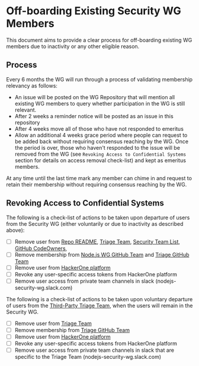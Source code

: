 # Off-boarding Existing Security WG Members

This document aims to provide a clear process for off-boarding existing WG members due to inactivity or any other eligible reason.

## Process

Every 6 months the WG will run through a process of validating membership relevancy as follows:

* An issue will be posted on the WG Repository that will mention all existing WG members to query whether participation in the WG is still relevant.
* After 2 weeks a reminder notice will be posted as an issue in this repository
* After 4 weeks move all of those who have not responded to emeritus 
* Allow an additional 4 weeks grace period where people can request to be added back without requiring consensus reaching by the WG. Once the period is over, those who haven't responded to the issue will be removed from the WG (see `Revoking Access to Confidential Systems` section for details on access removal check-list) and kept as emeritus members.

At any time until the last time mark any member can chime in and request to retain their membership without requiring consensus reaching by the WG.

## Revoking Access to Confidential Systems

The following is a check-list of actions to be taken upon departure of users from the Security WG (either voluntarily or due to inactivity as described above):
* [ ] Remove user from [Repo README](https://github.com/nodejs/security-wg/blob/master/README.md), [Triage Team](https://github.com/nodejs/security-wg/blob/master/processes/third_party_vuln_process.md), [Security Team List](https://github.com/nodejs/security-wg/blob/master/processes/security_team_members.md), [GitHub CodeOwners](https://github.com/nodejs/security-wg/blob/master/.github/CODEOWNERS), 
* [ ] Remove membership from [Node.js WG GitHub Team](https://github.com/orgs/nodejs/teams/security-wg) and [Triage GitHub Team](https://github.com/orgs/nodejs/teams/ecosystem-security)
* [ ] Remove user from [HackerOne platform](hackerone.com/nodejs-ecosystem)
* [ ] Revoke any user-specific access tokens from HackerOne platform
* [ ] Remove user access from private team channels in slack (nodejs-security-wg.slack.com)

The following is a check-list of actions to be taken upon voluntary departure of users from the [Third-Party Triage Team](https://github.com/nodejs/security-wg/blob/master/processes/third_party_vuln_process.md), when the users will remain in the Security WG.

* [ ] Remove user from [Triage Team](https://github.com/nodejs/security-wg/blob/master/processes/third_party_vuln_process.md)
* [ ] Remove membership from [Triage GitHub Team](https://github.com/orgs/nodejs/teams/ecosystem-security)
* [ ] Remove user from [HackerOne platform](hackerone.com/nodejs-ecosystem)
* [ ] Revoke any user-specific access tokens from HackerOne platform
* [ ] Remove user access from private team channels in slack that are specific to the Triage Team (nodejs-security-wg.slack.com)
